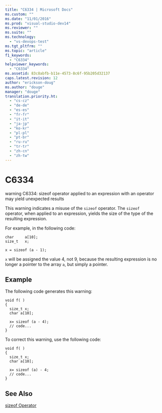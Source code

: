 ```yaml
---
title: "C6334 | Microsoft Docs"
ms.custom: ""
ms.date: "11/01/2016"
ms.prod: "visual-studio-dev14"
ms.reviewer: ""
ms.suite: ""
ms.technology: 
  - "vs-devops-test"
ms.tgt_pltfrm: ""
ms.topic: "article"
f1_keywords: 
  - "C6334"
helpviewer_keywords: 
  - "C6334"
ms.assetid: 83c8abfb-b11e-4573-8c6f-95b205d32137
caps.latest.revision: 12
author: "erickson-doug"
ms.author: "douge"
manager: "douge"
translation.priority.ht: 
  - "cs-cz"
  - "de-de"
  - "es-es"
  - "fr-fr"
  - "it-it"
  - "ja-jp"
  - "ko-kr"
  - "pl-pl"
  - "pt-br"
  - "ru-ru"
  - "tr-tr"
  - "zh-cn"
  - "zh-tw"
---
```

# C6334
warning C6334: sizeof operator applied to an expression with an operator may yield unexpected results  
  
 This warning indicates a misuse of the `sizeof` operator. The `sizeof` operator, when applied to an expression, yields the size of the type of the resulting expression.  
  
 For example, in the following code:  
  
```  
char     a[10];  
size_t   x;  
  
x = sizeof (a - 1);  
```  
  
 `x` will be assigned the value 4, not 9, because the resulting expression is no longer a pointer to the array `a`, but simply a pointer.  
  
## Example  
 The following code generates this warning:  
  
```  
void f( )  
{     
  size_t x;  
  char a[10];  
  
  x= sizeof (a - 4);  
  // code...  
}  
```  
  
 To correct this warning, use the following code:  
  
```  
void f( )     
{  
  size_t x;  
  char a[10];  
  
  x= sizeof (a) - 4;  
  // code...  
}   
```  
  
## See Also  
 [sizeof Operator](/visual-cpp/cpp/sizeof-operator)